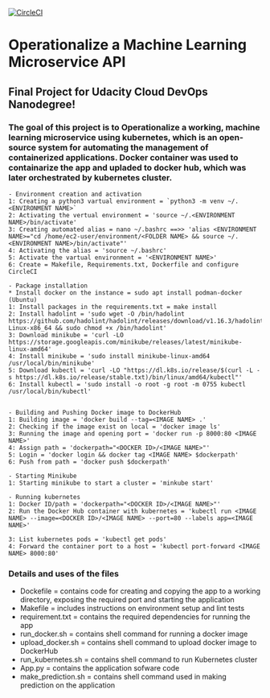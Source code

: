 [![CircleCI](https://dl.circleci.com/status-badge/img/gh/get2bash/Operationalize-a-Machine-Learning-Microservice-API/tree/main.svg?style=svg)](https://dl.circleci.com/status-badge/redirect/gh/get2bash/Operationalize-a-Machine-Learning-Microservice-API/tree/main)

# Operationalize a Machine Learning Microservice API


## Final Project for Udacity Cloud DevOps Nanodegree!
### The goal of this project is to Operationalize a working, machine learning microservice using kubernetes, which is an open-source system for automating the management of containerized applications. Docker container was used to containarize the app and upladed to docker hub, which was later orchestrated by kubernetes cluster.





    - Environment creation and activation
    1: Creating a python3 vartual environment = `python3 -m venv ~/.<ENVIRONMENT NAME>`
    2: Activating the vertual environment = 'source ~/.<ENVIRONMENT NAME>/bin/activate'
    3: Creating automated alias = nano ~/.bashrc ==>> 'alias <ENVIRONMENT NAME>="cd /home/ec2-user/environment/<FOLDER NAME> && source ~/.<ENVIRONMENT NAME>/bin/activate"'
    4: Activating the alias = 'source ~/.bashrc'
    5: Activate the vartual environment = '<ENVIRONMENT NAME>'
    6: Create = Makefile, Requirements.txt, Dockerfile and configure CircleCI
    
    - Package installation
    * Install docker on the instance = sudo apt install podman-docker (Ubuntu)
    1: Install packages in the requirements.txt = make install
    2: Install hadolint = 'sudo wget -O /bin/hadolint https://github.com/hadolint/hadolint/releases/download/v1.16.3/hadolint-Linux-x86_64 && sudo chmod +x /bin/hadolint'
    3: Download minikube = 'curl -LO https://storage.googleapis.com/minikube/releases/latest/minikube-linux-amd64'
    4: Install minikube = 'sudo install minikube-linux-amd64 /usr/local/bin/minikube'
    5: Download kubectl = 'curl -LO "https://dl.k8s.io/release/$(curl -L -s https://dl.k8s.io/release/stable.txt)/bin/linux/amd64/kubectl"'
    6: Install kubectl = 'sudo install -o root -g root -m 0755 kubectl /usr/local/bin/kubectl'
    
    
    - Building and Pushing Docker image to DockerHub
    1: Building image = 'docker build --tag=<IMAGE NAME> .'
    2: Checking if the image exist on local = 'docker image ls'
    3: Running the image and opening port = 'docker run -p 8000:80 <IMAGE NAME>'
    4: Assign path = 'dockerpath="<DOCKER ID>/<IMAGE NAME>"'
    5: Login = 'docker login && docker tag <IMAGE NAME> $dockerpath'
    6: Push from path = 'docker push $dockerpath'
    
    - Starting Minikube
    1: Starting minikube to start a cluster = 'minkube start'
    
    - Running kubernetes 
    1: Docker ID/path = 'dockerpath="<DOCKER ID>/<IMAGE NAME>"'
    2: Run the Docker Hub container with kubernetes = 'kubectl run <IMAGE NAME> --image=<DOCKER ID>/<IMAGE NAME> --port=80 --labels app=<IMAGE NAME>'
                                                        
    3: List kubernetes pods = 'kubectl get pods'
    4: Forward the container port to a host = 'kubectl port-forward <IMAGE NAME> 8000:80'
    
    
### Details and uses of the files
- Dockefile = contains code for creating and copying the app to a working directory, exposing the required port and starting the application
- Makefile = includes instructions on environment setup and lint tests
- requirement.txt = contains the required dependencies for running the app
- run_docker.sh = contains shell command for running a docker image
- upload_docker.sh = contains shell command to upload docker image to DockerHub
- run_kubernetes.sh = contains shell command to run Kubernetes cluster
- App.py = contains the application sofware code
- make_prediction.sh = contains shell command used in making prediction on the application

